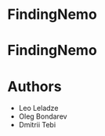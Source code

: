 # FindingNemo
<h1>FindingNemo</h1>

<h1>Authors</h1>
<ul>
<li>Leo Leladze</li>
<li>Oleg Bondarev</li>
<li>Dmitrii Tebi</li>
<ul>
